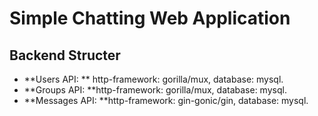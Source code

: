 # Simple Chatting Web Application</br>
## Backend Structer</br>
<ul>
  <li>**Users API: ** http-framework: gorilla/mux, database: mysql.</li>
  <li>**Groups API: **http-framework: gorilla/mux, database: mysql.</li>
  <li>**Messages API: **http-framework: gin-gonic/gin, database: mysql.</li>
</ul>


